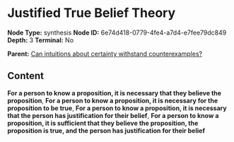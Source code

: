 # Justified True Belief Theory

**Node Type:** synthesis
**Node ID:** 6e74d418-0779-4fe4-a7d4-e7fee79dc849
**Depth:** 3
**Terminal:** No

**Parent:** [Can intuitions about certainty withstand counterexamples?](can-intuitions-about-certainty-withstand-counterexamples.md)

## Content

**For a person to know a proposition, it is necessary that they believe the proposition**, **For a person to know a proposition, it is necessary for the proposition to be true**, **For a person to know a proposition, it is necessary that the person has justification for their belief**, **For a person to know a proposition, it is sufficient that they believe the proposition, the proposition is true, and the person has justification for their belief**
